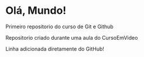 # Olá, Mundo!
 Primeiro repositorio do curso de Git e Github

Repositorio criado durante uma aula do CursoEmVideo

Linha adicionada diretamente do GitHub!
